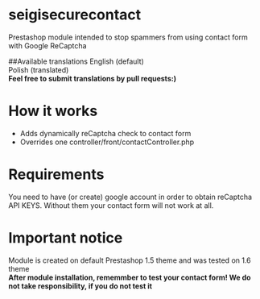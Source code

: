 # seigisecurecontact
Prestashop module intended to stop spammers from using contact form with Google ReCaptcha  

##Available translations
English (default)  
Polish (translated)  
**Feel free to submit translations by pull requests:)**

# How it works
- Adds dynamically reCaptcha check to contact form
- Overrides one controller/front/contactController.php

# Requirements
You need to have (or create) google account in order to obtain reCaptcha API KEYS. Without them your contact form will not work at all.

# Important notice
Module is created on default Prestashop 1.5 theme and was tested on 1.6 theme  
**After module installation, rememmber to test your contact form! We do not take responsibility, if you do not test it**
